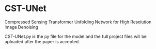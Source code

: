 # CST-UNet
 Compressed Sensing Transformer Unfolding Network for High Resolution Image Denoising 

CST-UNet.py is the py file for the model and the full project files will be uploaded after the paper is accepted.
